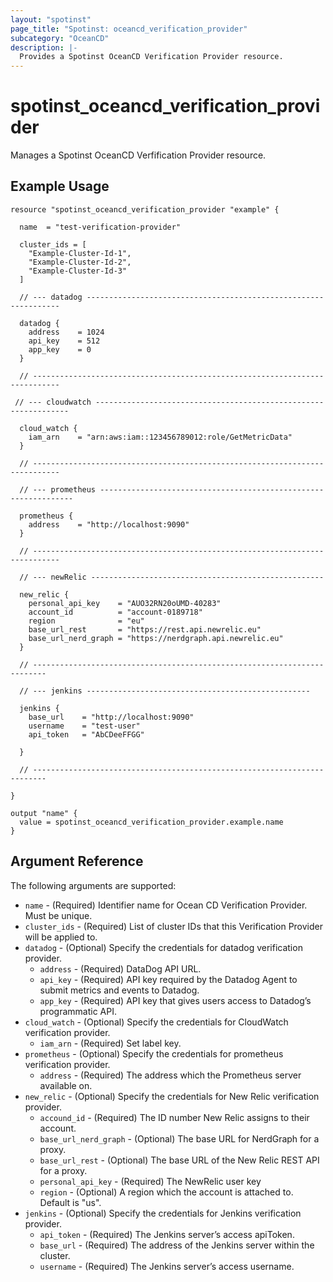 ```yaml
---
layout: "spotinst"
page_title: "Spotinst: oceancd_verification_provider"
subcategory: "OceanCD"
description: |-
  Provides a Spotinst OceanCD Verification Provider resource.
---
```


# spotinst\_oceancd\_verification\_provider

Manages a Spotinst OceanCD Verfification Provider resource.

## Example Usage

```hcl
resource "spotinst_oceancd_verification_provider "example" {
  
  name  = "test-verification-provider"

  cluster_ids = [
    "Example-Cluster-Id-1",
    "Example-Cluster-Id-2",
    "Example-Cluster-Id-3"
  ]

  // --- datadog ----------------------------------------------------------------
  
  datadog {
    address    = 1024
    api_key    = 512
    app_key    = 0
  }
  
  // ----------------------------------------------------------------------------
 
 // --- cloudwatch ----------------------------------------------------------------
  
  cloud_watch {
    iam_arn    = "arn:aws:iam::123456789012:role/GetMetricData"
  }
  
  // ----------------------------------------------------------------------------
 
  // --- prometheus ----------------------------------------------------------------
  
  prometheus {
    address    = "http://localhost:9090"
  }
  
  // ----------------------------------------------------------------------------
  
  // --- newRelic ----------------------------------------------------
  
  new_relic {
    personal_api_key    = "AUO32RN20oUMD-40283"
    account_id          = "account-0189718"
    region              = "eu"
    base_url_rest       = "https://rest.api.newrelic.eu"
    base_url_nerd_graph = "https://nerdgraph.api.newrelic.eu"
  }
  
  // -------------------------------------------------------------------------

  // --- jenkins --------------------------------------------------
  
  jenkins {
    base_url    = "http://localhost:9090"
    username    = "test-user"
    api_token   = "AbCDeeFFGG"
    
  }
 
  // -------------------------------------------------------------------------
 
}
```

```
output "name" {
  value = spotinst_oceancd_verification_provider.example.name
}
```

## Argument Reference

The following arguments are supported:

* `name` - (Required) Identifier name for Ocean CD Verification Provider. Must be unique.
* `cluster_ids` - (Required) List of cluster IDs that this Verification Provider will be applied to.
* `datadog` - (Optional) Specify the credentials for datadog verification provider.
    * `address` - (Required) DataDog API URL.
    * `api_key` - (Required) API key required by the Datadog Agent to submit metrics and events to Datadog.
    * `app_key` - (Required) API key that gives users access to Datadog’s programmatic API.
* `cloud_watch` - (Optional) Specify the credentials for CloudWatch verification provider.
    * `iam_arn` - (Required) Set label key.
* `prometheus` - (Optional) Specify the credentials for prometheus verification provider.
    * `address` - (Required) The address which the Prometheus server available on.
* `new_relic` - (Optional) Specify the credentials for New Relic verification provider.
    * `accound_id`       - (Required) The ID number New Relic assigns to their account.
    * `base_url_nerd_graph` - (Optional) The base URL for NerdGraph for a proxy.
    * `base_url_rest`    - (Optional) The base URL of the New Relic REST API for a proxy.
    * `personal_api_key` - (Required) The NewRelic user key
    * `region`           - (Optional) A region which the account is attached to. Default is "us".
* `jenkins` - (Optional) Specify the credentials for Jenkins verification provider.
    * `api_token`  - (Required) The Jenkins server’s access apiToken.
    * `base_url`   - (Required) The address of the Jenkins server within the cluster.
    * `username`  - (Required) The Jenkins server’s access username.
